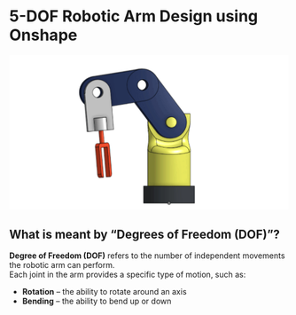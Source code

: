 # 5-DOF Robotic Arm Design using Onshape
![arm](arm.gif)

## What is meant by “Degrees of Freedom (DOF)”?

**Degree of Freedom (DOF)** refers to the number of independent movements the robotic arm can perform.  
Each joint in the arm provides a specific type of motion, such as:
- **Rotation** – the ability to rotate around an axis  
- **Bending** – the ability to bend up or down
